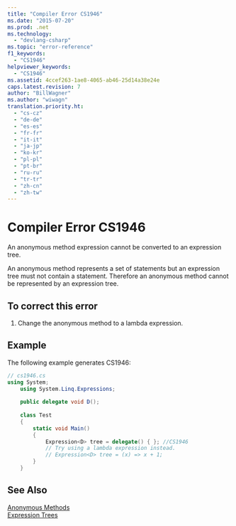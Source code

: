 ```yaml
---
title: "Compiler Error CS1946"
ms.date: "2015-07-20"
ms.prod: .net
ms.technology: 
  - "devlang-csharp"
ms.topic: "error-reference"
f1_keywords: 
  - "CS1946"
helpviewer_keywords: 
  - "CS1946"
ms.assetid: 4ccef263-1ae8-4065-ab46-25d14a38e24e
caps.latest.revision: 7
author: "BillWagner"
ms.author: "wiwagn"
translation.priority.ht: 
  - "cs-cz"
  - "de-de"
  - "es-es"
  - "fr-fr"
  - "it-it"
  - "ja-jp"
  - "ko-kr"
  - "pl-pl"
  - "pt-br"
  - "ru-ru"
  - "tr-tr"
  - "zh-cn"
  - "zh-tw"
---
```

# Compiler Error CS1946
An anonymous method expression cannot be converted to an expression tree.  
  
 An anonymous method represents a set of statements but an expression tree must not contain a statement. Therefore an anonymous method cannot be represented by an expression tree.  
  
## To correct this error  
  
1.  Change the anonymous method to a lambda expression.  
  
## Example  
 The following example generates CS1946:  
  
```csharp  
// cs1946.cs  
using System;  
    using System.Linq.Expressions;  
  
    public delegate void D();  
  
    class Test  
    {  
        static void Main()  
        {  
            Expression<D> tree = delegate() { }; //CS1946  
            // Try using a lambda expression instead.  
            // Expression<D> tree = (x) => x + 1;  
        }  
    }  
```  
  
## See Also  
 [Anonymous Methods](../../../csharp/programming-guide/statements-expressions-operators/anonymous-methods.md)   
 [Expression Trees](http://msdn.microsoft.com/library/fb1d3ed8-d5b0-4211-a71f-dd271529294b)
